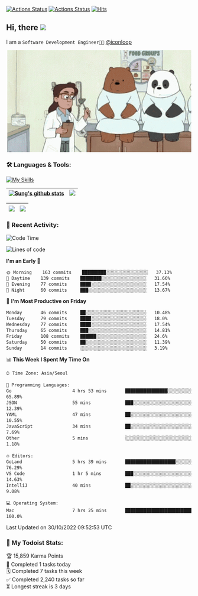 
[![Actions Status](https://github.com/ddok2/ddok2/workflows/Todoist%20Readme/badge.svg)](https://github.com/ddok2/ddok2/actions)
[![Actions Status](https://github.com/ddok2/ddok2/workflows/wakatime-stats/badge.svg)](https://github.com/ddok2/ddok2/actions)
[![Hits](https://hits.seeyoufarm.com/api/count/incr/badge.svg?url=https%3A%2F%2Fgithub.com%2Fddok2&count_bg=%23FF9595&title_bg=%23555555&icon=github.svg&icon_color=%23FFFFFF&title=hits&edge_flat=false)](https://hits.seeyoufarm.com)

<!-- ![visitors](https://visitor-badge.laobi.icu/badge?page_id=ddok2.ddok2) -->
## Hi, there <img src="https://raw.githubusercontent.com/MartinHeinz/MartinHeinz/master/wave.gif" width="3%">

I am a `Software Development Engineer🧑‍💻` [@iconloop](https://github.com/iconloop)


<p align="center">
    <img align="center" alt="GIF" src="img/debugging.gif" />
</p>


### 🛠 Languages & Tools:

[![My Skills](https://skillicons.dev/icons?i=go,js,ts,py,express,react,svelte,jquery,pug,mongodb,mysql,redis,aws,docker,kubernetes)](https://skillicons.dev)


| <a href="https://github.com/ddok2"><img align="center" src="https://github-readme-stats.vercel.app/api?username=ddok2&show_icons=true&include_all_commits=true&count_private=true&theme=buefy&hide_border=true" alt="Sung's github stats" /></a> | <a href="https://github.com/ddok2"><img src="http://github-readme-streak-stats.herokuapp.com?user=ddok2&hide_border=true" /></a> |
| ------------- |------------- |


| <a href="https://github.com/ddok2"><img align="center" src="https://github-readme-stats.vercel.app/api/top-langs/?username=ddok2&theme=buefy&hide=html,css&hide_border=true" /></a> | <a href="https://github.com/ddok2"><img align="center" src="https://activity-graph.herokuapp.com/graph?username=ddok2&theme=github&hide_border=true" height="250" /></a> |
| ------------- |--------------------------------------------------------------------------------------------------------------------------------------------------------------------------|


<!-- <details open>
    <summary>📈 My GitHub Stats</summary>
    <p align="center">
        <a href="https://github.com/ddok2">
            <img align="center" src="https://github-readme-stats.vercel.app/api?username=ddok2&show_icons=true&include_all_commits=true&count_private=true&theme=buefy&hide_border=true" alt="Sung's github stats" />
        </a>
    </p>
</details>
<details>
    <summary>💬 Top Languages</summary>
    <p align="center"> 
        <a href="https://github.com/ddok2">
            <img align="center" src="https://github-readme-stats.vercel.app/api/top-langs/?username=ddok2&layout=compact&theme=buefy&hide=html,css&hide_border=true" />
        </a>
    </p>
</details> -->


### 🌈 Recent Activity:
<!--START_SECTION:waka-->
![Code Time](http://img.shields.io/badge/Code%20Time-1%2C837%20hrs%2034%20mins-blue)

![Lines of code](https://img.shields.io/badge/From%20Hello%20World%20I%27ve%20Written-1%20Million%20lines%20of%20code-blue)

**I'm an Early 🐤** 

```text
🌞 Morning    163 commits    █████████░░░░░░░░░░░░░░░░   37.13% 
🌆 Daytime    139 commits    ████████░░░░░░░░░░░░░░░░░   31.66% 
🌃 Evening    77 commits     ████░░░░░░░░░░░░░░░░░░░░░   17.54% 
🌙 Night      60 commits     ███░░░░░░░░░░░░░░░░░░░░░░   13.67%

```
📅 **I'm Most Productive on Friday** 

```text
Monday       46 commits     ██░░░░░░░░░░░░░░░░░░░░░░░   10.48% 
Tuesday      79 commits     ████░░░░░░░░░░░░░░░░░░░░░   18.0% 
Wednesday    77 commits     ████░░░░░░░░░░░░░░░░░░░░░   17.54% 
Thursday     65 commits     ███░░░░░░░░░░░░░░░░░░░░░░   14.81% 
Friday       108 commits    ██████░░░░░░░░░░░░░░░░░░░   24.6% 
Saturday     50 commits     ██░░░░░░░░░░░░░░░░░░░░░░░   11.39% 
Sunday       14 commits     ░░░░░░░░░░░░░░░░░░░░░░░░░   3.19%

```


📊 **This Week I Spent My Time On** 

```text
⌚︎ Time Zone: Asia/Seoul

💬 Programming Languages: 
Go                       4 hrs 53 mins       ████████████████░░░░░░░░░   65.89% 
JSON                     55 mins             ███░░░░░░░░░░░░░░░░░░░░░░   12.39% 
YAML                     47 mins             ██░░░░░░░░░░░░░░░░░░░░░░░   10.55% 
JavaScript               34 mins             ██░░░░░░░░░░░░░░░░░░░░░░░   7.69% 
Other                    5 mins              ░░░░░░░░░░░░░░░░░░░░░░░░░   1.18%

🔥 Editors: 
GoLand                   5 hrs 39 mins       ███████████████████░░░░░░   76.29% 
VS Code                  1 hr 5 mins         ███░░░░░░░░░░░░░░░░░░░░░░   14.63% 
IntelliJ                 40 mins             ██░░░░░░░░░░░░░░░░░░░░░░░   9.08%

💻 Operating System: 
Mac                      7 hrs 25 mins       █████████████████████████   100.0%

```


 Last Updated on 30/10/2022 09:52:53 UTC
<!--END_SECTION:waka-->

### 🚧 My Todoist Stats:
<!-- TODO-IST:START -->
🏆  15,859 Karma Points           
🌸  Completed 1 tasks today           
🗓  Completed 7 tasks this week           
✅  Completed 2,240 tasks so far           
⏳  Longest streak is 3 days
<!-- TODO-IST:END -->


